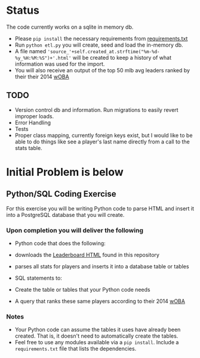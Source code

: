 # Status
The code currently works on a sqlite in memory db.

* Please `pip install` the necessary requirements from [requirements.txt](requirements.txt)
* Run `python etl.py` you will create, seed and load the in-memory db.
* A file named `'source_'+self.created_at.strftime("%m-%d-%y_%H:%M:%S")+'.html'` will be created to keep a history of what information was used for the import.
* You will also receive an output of the top 50 mlb avg leaders ranked by their their 2014 [wOBA](http://www.fangraphs.com/library/offense/woba/)

## TODO
* Version control db and information. Run migrations to easily revert improper loads.
* Error Handling
* Tests
* Proper class mapping, currently foreign keys exist, but I would like to be able to do things like see a player's last name directly from a call to the stats table.

# Initial Problem is below

## Python/SQL Coding Exercise

For this exercise you will be writing Python code to parse HTML and insert it into a PostgreSQL database that you will create.

### Upon completion you will deliver the following
* Python code that does the following:
 * downloads the [Leaderboard HTML](static/leaderboard.html) found in this repository
 * parses all stats for players and inserts it into a database table or tables

* SQL statements to:
 * Create the table or tables that your Python code needs
 * A query that ranks these same players according to their 2014 [wOBA](http://www.fangraphs.com/library/offense/woba/)

### Notes

* Your Python code can assume the tables it uses have already been created. That is, it doesn't need to
automatically create the tables.
* Feel free to use any modules available via a ```pip install```. Include a ```requirements.txt``` file that
lists the dependencies.
